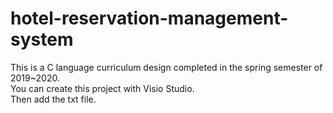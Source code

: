 # hotel-reservation-management-system  
This is a C language curriculum design completed in the spring semester of 2019~2020.  
You can create this project with Visio Studio.  
Then add the txt file.

